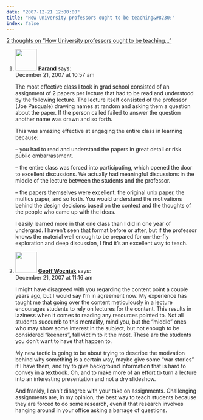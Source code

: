 ```yaml
---
date: "2007-12-21 12:00:00"
title: "How University professors ought to be teaching&#8230;"
index: false
---
```


[2 thoughts on &ldquo;How University professors ought to be teaching&#8230;&rdquo;](/lemire/blog/2007/12-21-how-university-professors-ought-to-be-teaching)

<ol class="comment-list">
<li id="comment-49648" class="comment even thread-even depth-1">
<div class="comment-author vcard">
<img alt src="https://secure.gravatar.com/avatar/ab82fd8b5ffe4d09c2bb5f9c14d34b09?s=56&#038;d=mm&#038;r=g" srcset="https://secure.gravatar.com/avatar/ab82fd8b5ffe4d09c2bb5f9c14d34b09?s=112&#038;d=mm&#038;r=g 2x" class="avatar avatar-56 photo" height="56" width="56" decoding="async" /> <b class="fn"><a href="http://xpenser.com/" class="url" rel="ugc external nofollow">Parand</a></b> <span class="says">says:</span> </div>
<div class="comment-metadata"><time datetime="2007-12-21T10:57:22+00:00">December 21, 2007 at 10:57 am</time></a> </div>
<div class="comment-content">
<p>The most effective class I took in grad school consisted of an assignment of 2 papers per lecture that had to be read and understood by the following lecture. The lecture itself consisted of the professor (Joe Pasquale) drawing names at random and asking them a question about the paper. If the person called failed to answer the question another name was drawn and so forth.</p>
<p>This was amazing effective at engaging the entire class in learning because:</p>
<p>&#8211; you had to read and understand the papers in great detail or risk public embarrassment. </p>
<p>&#8211; the entire class was forced into participating, which opened the door to excellent discussions. We actually had meaningful discussions in the middle of the lecture between the students and the professor.</p>
<p>&#8211; the papers themselves were excellent: the original unix paper, the multics paper, and so forth. You would understand the motivations behind the design decisions based on the context and the thoughts of the people who came up with the ideas.</p>
<p>I easily learned more in that one class than I did in one year of undergrad. I haven&rsquo;t seen that format before or after, but if the professor knows the material well enough to be prepared for on-the-fly exploration and deep discussion, I find it&rsquo;s an excellent way to teach.</p>
</div>
</li>
<li id="comment-49649" class="comment odd alt thread-odd thread-alt depth-1">
<div class="comment-author vcard">
<img alt src="https://secure.gravatar.com/avatar/4d102649ca02e45a9b0ed6a00ff84804?s=56&#038;d=mm&#038;r=g" srcset="https://secure.gravatar.com/avatar/4d102649ca02e45a9b0ed6a00ff84804?s=112&#038;d=mm&#038;r=g 2x" class="avatar avatar-56 photo" height="56" width="56" decoding="async" /> <b class="fn"><a href="http://wozniak.ca/" class="url" rel="ugc external nofollow">Geoff Wozniak</a></b> <span class="says">says:</span> </div>
<div class="comment-metadata"><time datetime="2007-12-21T11:16:28+00:00">December 21, 2007 at 11:16 am</time></a> </div>
<div class="comment-content">
<p>I might have disagreed with you regarding the content point a couple years ago, but I would say I&rsquo;m in agreement now. My experience has taught me that going over the content meticulously in a lecture encourages students to rely on lectures for the content. This results in laziness when it comes to reading any resources pointed to. Not all students succumb to this mentality, mind you, but the &ldquo;middle&rdquo; ones who may show some interest in the subject, but not enough to be considered &ldquo;keeners&rdquo;, fall victim to it the most. These are the students you don&rsquo;t want to have that happen to.</p>
<p>My new tactic is going to be about trying to describe the motivation behind why something is a certain way, maybe give some &ldquo;war stories&rdquo; if I have them, and try to give background information that is hard to convey in a textbook. Oh, and to make more of an effort to turn a lecture into an interesting presentation and not a dry slideshow.</p>
<p>And frankly, I can&rsquo;t disagree with your take on assignments. Challenging assignments are, in my opinion, the best way to teach students because they are forced to do some research, even if that research involves hanging around in your office asking a barrage of questions.</p>
</div>
</li>
</ol>
